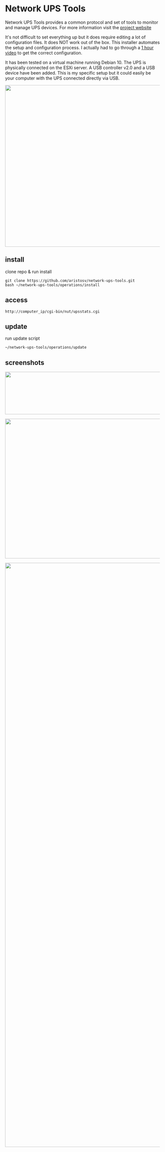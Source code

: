 # Network UPS Tools

Network UPS Tools provides a common protocol and set of tools to monitor and manage UPS devices. For more information visit the [project website](https://networkupstools.org)

It's not difficult to set everything up but it does require editing a lot of configuration files. It does NOT work out of the box. This installer automates the setup and configuration process. I actually had to go through a [1 hour video](https://youtu.be/vyBP7wpN72c) to get the correct configuration.

It has been tested on a virtual machine running Debian 10. The UPS is physically connected on the ESXi server. A USB controller v2.0 and a USB device have been added. This is my specific setup but it could easily be your computer with the UPS connected directly via USB.

<p align="center">
  <img width="800" height="524" src="https://raw.githubusercontent.com/aristosv/network-ups-tools/main/screenshots/esxi-vmguest.png">
</p>

## install
clone repo & run install
```
git clone https://github.com/aristosv/network-ups-tools.git
bash ~/network-ups-tools/operations/install
```

## access
```
http://computer_ip/cgi-bin/nut/upsstats.cgi
```

## update
run update script
```
~/network-ups-tools/operations/update
```

## screenshots
<p align="center">
  <img width="800" height="138" src="https://raw.githubusercontent.com/aristosv/network-ups-tools/main/screenshots/web1.png">
</p>

<p align="center">
  <img width="800" height="453" src="https://raw.githubusercontent.com/aristosv/network-ups-tools/main/screenshots/web2.png">
</p>

<p align="center">
  <img width="600" height="1893" src="https://raw.githubusercontent.com/aristosv/network-ups-tools/main/screenshots/web3.png">
</p>
